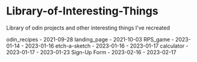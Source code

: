 # Library-of-Interesting-Things
 Library of odin projects and other interesting things I've recreated



odin_recipes    - 2021-09-28
landing_page    - 2021-10-03
RPS_game        - 2023-01-14 - 2023-01-16
etch-a-sketch   - 2023-01-16 - 2023-01-17
calculator      - 2023-01-17 - 2023-01-23
Sign-Up Form    - 2023-02-16 - 2023-02-17